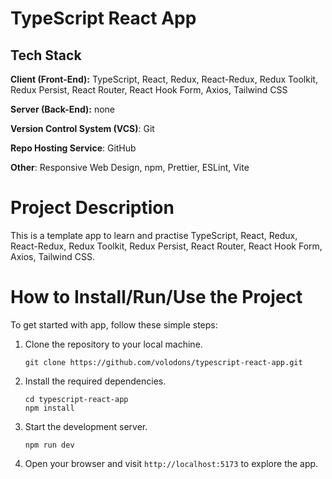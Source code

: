 # TypeScript React App

## Tech Stack

**Client (Front-End):** TypeScript, React, Redux, React-Redux, Redux Toolkit, Redux Persist, React Router, React Hook Form, Axios, Tailwind CSS

**Server (Back-End):** none

**Version Control System (VCS)**: Git

**Repo Hosting Service**: GitHub

**Other**: Responsive Web Design, npm, Prettier, ESLint, Vite

# Project Description

This is a template app to learn and practise TypeScript, React, Redux, React-Redux, Redux Toolkit, Redux Persist, React Router, React Hook Form, Axios, Tailwind CSS.

# How to Install/Run/Use the Project

To get started with app, follow these simple steps:

1. Clone the repository to your local machine.

   ```
   git clone https://github.com/volodons/typescript-react-app.git
   ```

2. Install the required dependencies.

   ```
   cd typescript-react-app
   npm install
   ```

3. Start the development server.

   ```
   npm run dev
   ```

4. Open your browser and visit `http://localhost:5173` to explore the app.
